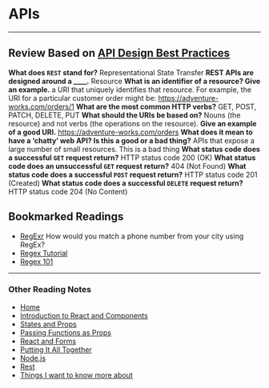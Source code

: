 # APIs

***

## Review Based on [API Design Best Practices](https://docs.microsoft.com/en-us/azure/architecture/best-practices/api-design)

**What does `REST` stand for?**
Representational State Transfer
**REST APIs are designed around a ____.**
Resource
**What is an identifier of a resource? Give an example.**
a URI that uniquely identifies that resource. For example, the URI for a particular customer order might be: <https://adventure-works.com/orders/1>
**What are the most common HTTP verbs?**
GET, POST, PATCH, DELETE, PUT
**What should the URIs be based on?**
Nouns (the resource) and not verbs (the operations on the resource).
**Give an example of a good URI.**
<https://adventure-works.com/orders>
**What does it mean to have a ‘chatty’ web API? Is this a good or a bad thing?**
APIs that expose a large number of small resources. This is a bad thing
**What status code does a successful `GET` request return?**
HTTP status code 200 (OK)
**What status code does an unsuccessful `GET` request return?**
404 (Not Found)
**What status code does a successful `POST` request return?**
HTTP status code 201 (Created)
**What status code does a successful `DELETE` request return?**
HTTP status code 204 (No Content)

## Bookmarked Readings

* [RegExr](https://regexr.com/)
How would you match a phone number from your city using RegEx?
* [Regex Tutorial](https://medium.com/factory-mind/regex-tutorial-a-simple-cheatsheet-by-examples-649dc1c3f285)
* [Regex 101](https://regex101.com/)

***

### Other Reading Notes

* [Home](README.md)
* [Introduction to React and Components](class-1.md)
* [States and Props](class-2.md)
* [Passing Functions as Props](class-3.md)
* [React and Forms](class-04.md)
* [Putting It All Together](class-5.md)
* [Node.js](class-6.md)
* [Rest](class-7.md)
* [Things I want to know more about](questions.md)
